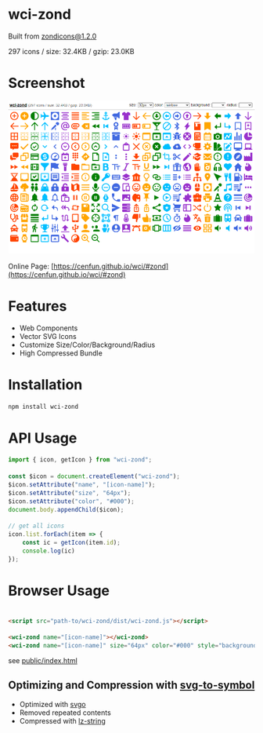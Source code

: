 # wci-zond
Built from [zondicons@1.2.0](https://www.zondicons.com/)  

297 icons / size: 32.4KB / gzip: 23.0KB  



# Screenshot
![screenshot](public/screenshot.png)

Online Page: [https://cenfun.github.io/wci/#zond](https://cenfun.github.io/wci/#zond)

# Features
* Web Components
* Vector SVG Icons 
* Customize Size/Color/Background/Radius
* High Compressed Bundle
# Installation
```sh
npm install wci-zond
```
# API Usage
```js
import { icon, getIcon } from "wci-zond";

const $icon = document.createElement("wci-zond");
$icon.setAttribute("name", "[icon-name]");
$icon.setAttribute("size", "64px");
$icon.setAttribute("color", "#000");
document.body.appendChild($icon);

// get all icons
icon.list.forEach(item => {
    const ic = getIcon(item.id);
    console.log(ic)
});
```
# Browser Usage
```html

<script src="path-to/wci-zond/dist/wci-zond.js"></script>

<wci-zond name="[icon-name]"></wci-zond>
<wci-zond name="[icon-name]" size="64px" color="#000" style="background:#f5f5f5;"></wci-zond>
```
see [public/index.html](public/index.html)

## Optimizing and Compression with [svg-to-symbol](https://github.com/cenfun/svg-to-symbol)
* Optimized with [svgo](https://github.com/svg/svgo)
* Removed repeated contents
* Compressed with [lz-string](https://github.com/pieroxy/lz-string)
